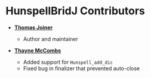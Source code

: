 HunspellBridJ Contributors
==========================

* **[Thomas Joiner](https://github.com/thomas-joiner/)**
  * Author and maintainer

* **[Thayne McCombs](https://github.com/tmccombs)**
  * Added support for `Hunspell_add_dic`
  * Fixed bug in finalizer that prevented auto-close
